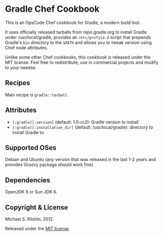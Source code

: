 # Gradle Chef Cookbook

This is an OpsCode Chef cookbook for Gradle, a modern build tool.

It uses officially released tarballs from repo.gradle.org to install Gradle under /usr/local/gradle,
provides an `/etc/profile.d` script that prepends Gradle's `bin` directory to the `$PATH`
and allows you to tweak version using Chef node attributes.

Unlike some other Chef cookbooks, this cookbook is released under the MIT license.
Feel free to redistribute, use in commercial projects and modify to your needse.


## Recipes

Main recipe is `gradle::tarball`.


## Attributes

* `[:gradle][:version]` (default: 1.0-rc2): Gradle version to install
* `[:gradle][:installation_dir]` (default: /usr/local/gradle): directory to install Gradle to


## Supported OSes

Debian and Ubuntu (any version that was released in the last 1-2 years and provides Groovy package
should work fine).


## Dependencies

OpenJDK 6 or Sun JDK 6.


## Copyright & License

Michael S. Klishin, 2012.

Released under the [MIT license](http://www.opensource.org/licenses/mit-license.php).
